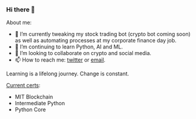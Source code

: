 ### Hi there 👋


<!--
**aamabile001/aamabile001** is a ✨ _special_ ✨ repository because its `README.md` (this file) appears on your GitHub profile.
-->

About me:

- 🔭 I’m currently tweaking my stock trading bot (crypto bot coming soon) as well as automating processes at my corporate finance day job.
- 🌱 I’m continuing to learn Python, AI and ML.
- 👯 I’m looking to collaborate on crypto and social media.
- 📫 How to reach me: [twitter](twitter.com/aamabile001) or [email](mailto:aamabile001@gmail.com).

Learning is a lifelong journey. Change is constant.

[Current certs](http://amabilemedia.com/my-certifications/):
- MIT Blockchain
- Intermediate Python
- Python Core
